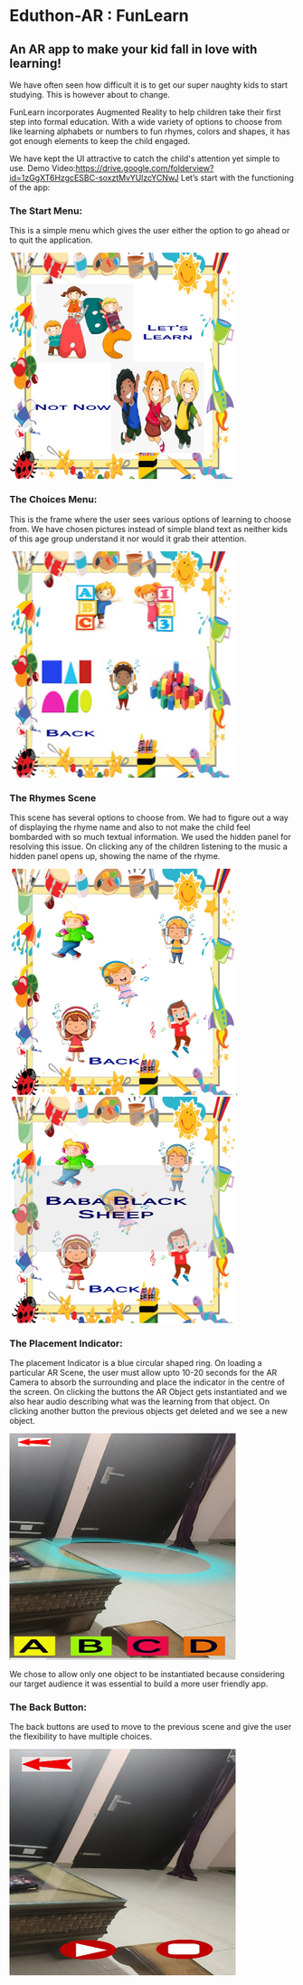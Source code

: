 # Eduthon-AR : FunLearn
<h2>An AR app to make your kid fall in love with learning!</h2>



We have often seen how difficult it is to get our super naughty kids to start studying. This is however about to change.

FunLearn incorporates Augmented Reality to help children take their first step into formal education. With a wide variety of options to choose from like learning alphabets or numbers to fun rhymes, colors and shapes, it has got enough elements to keep the child engaged.

We have kept the UI attractive to catch the child's attention yet simple to use.
Demo Video:<a>https://drive.google.com/folderview?id=1zGgXT6HzgcESBC-soxztMvYUlzcYCNwJ </a>
Let’s start with the functioning of the app:

<h3>The Start Menu:</h3>

This is a simple menu which gives the user either the option to go ahead or to quit the application.

<img src= "images/mainmenu.jpg" width= 400 height= 400>

<h3>The Choices Menu:</h3>

This is the frame where the user sees various options of learning to choose from. We have chosen pictures instead of simple bland text as neither kids of this age group understand it nor would it grab their attention.

<img src= "images/choicesmenu.jpg" width= 400 height= 400>

<h3>The Rhymes Scene</h3>


This scene has several options to choose from. We had to figure out a way of displaying the rhyme name and also to not make the child feel bombarded with so much textual information. We used the hidden panel for resolving this issue. On clicking any of the children listening to the music a hidden panel opens up, showing the name of the rhyme.

<img src= "images/rhymes_scene_1.jpg" width= 400 height= 400>.  <img src= "images/rhymes_scene_2.jpg" width= 400 height= 400>                

<h3>The Placement Indicator:</h3>

The placement Indicator is a blue circular shaped ring. On loading a particular AR Scene, the user must allow upto 10-20 seconds for the AR Camera to absorb the surrounding and place the indicator in the centre of the screen. On clicking the buttons the AR Object gets instantiated and we also hear audio describing what was the learning from that object.
On clicking another button the previous objects get deleted and we see a new object.

<img src= "images/placement_indicator.jpg" width= 400 height= 400>

We chose to allow only one object to be instantiated because considering our target audience it was essential to build a more user friendly app.


<h3>The Back Button:</h3>

The back buttons are used to move to the previous scene and give the user the flexibility to have multiple choices.

<img src= "images/backbutton.jpg" width= 400 height= 400>
